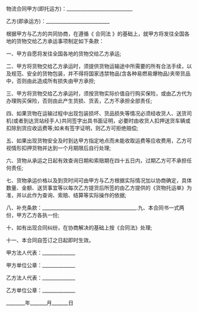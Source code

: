 
 


物流合同甲方(即托运方)：____________________________


乙方(即承运方)：___________________________


根据甲方与乙方的共同协商，在遵循《
合同法
》的基础上，就甲方将发往全国各地的货物交给乙方承运事项制定如下条款：


一、甲方自愿将发往全国各地的货物交给乙方承运;


二、甲方将货物交给乙方承运时，须提供货物运输途中所需要的所有合法手续，以及规范、安全的货物包装，并不得将国家违禁物品(含各种易燃易爆物品)夹带货品中，否则由此造成所有损失由甲方承担;


三、甲方将货物交给乙方承运时，须按货物实际价值自行购买保险，或由乙方代为办理购买保险，否则由此产生货损、货丢，乙方不承担全部责任;


四、如果货物在运输过程中出现包装损坏、货品损失等情况必须经收货人、送货司机(或者到达货站经手人)共同签字出具书面证明，必要时由收货人扣押送货车辆或扣除到货应收运费等;如未有签字证明，则乙方可拒绝赔偿;


五、如果出现货物安全及时到达甲方指定地点而未能收取运费等应收费用，乙方可视情形扣押货物并达到一个月期限后自行处理;


六、货物从承运之日起有效查询日期和索赔期在四十五日内，过期乙方可不承担任何责任;


七、货物承运价格以及到货时间可由甲方与乙方根据实际情况加以协商确定，具体数量、金额、送货事宜等以每次乙方提货后所签的由乙方提供的《货物托运单》为准，并以此作为查询、索赔、结算等实际操作的依据;


八、补充条款：________________________________________.九、本合同书一式两份，甲方乙方各执一份;


十、如有出现合同纠纷，在协商解决的基础上按《合同法》处理;


十一、本合同自签订之日起即时生效。


甲方法人代表：______________


甲方单位公章：______________


乙方法人代表：______________


乙方单位公章：______________


________年_______月_______日
 


 

 
 
 
 
 
  


  
 

  


  


  
 
 
 
 

